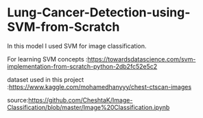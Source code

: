 # Lung-Cancer-Detection-using-SVM-from-Scratch

In this model I used SVM for image classification.
  
For learning SVM concepts :https://towardsdatascience.com/svm-implementation-from-scratch-python-2db2fc52e5c2
  
dataset used in this project :https://www.kaggle.com/mohamedhanyyy/chest-ctscan-images
  
source:https://github.com/CheshtaK/Image-Classification/blob/master/Image%20Classification.ipynb
  
